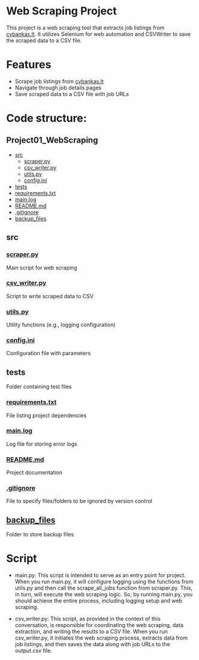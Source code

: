 # Web Scraping Project

This project is a web scraping tool that extracts job listings from [cvbankas.lt](https://www.cvbankas.lt/?padalinys%5B%5D=88&keyw=). 
It utilizes Selenium for web automation and CSVWriter to save the scraped data to a CSV file.

# Features

- Scrape job listings from [cvbankas.lt](https://www.cvbankas.lt/?padalinys%5B%5D=88&keyw=)
- Navigate through job details pages
- Save scraped data to a CSV file with job URLs

# Code structure:

## Project01_WebScraping

* [src](#src)
  * [scraper.py](#scraperpy)
  * [csv_writer.py](#csv_writerpy)
  * [utils.py](#utilspy)
  * [config.ini](#configini)
* [tests](#tests)
* [requirements.txt](#requirementstxt)
* [main.log](#mainlog)
* [README.md](#readmemd)
* [.gitignore](#gitignore)
* [backup_files](#backup_files)

## src

### [scraper.py](src/scraper.py)
Main script for web scraping

### [csv_writer.py](src/csv_writer.py)
Script to write scraped data to CSV

### [utils.py](src/utils.py)
Utility functions (e.g., logging configuration)

### [config.ini](src/config.ini)
Configuration file with parameters

## tests

Folder containing test files

### [requirements.txt](requirements.txt)
File listing project dependencies

### [main.log](main.log)
Log file for storing error logs

### [README.md](README.md)
Project documentation

### [.gitignore](.gitignore)
File to specify files/folders to be ignored by version control

## [backup_files](backup_files)
Folder to store backup files


# Script

- main.py: This script is intended to serve as an entry point for project. When you run main.py, it will configure 
logging using the functions from utils.py and then call the scrape_all_jobs function from scraper.py. 
This, in turn, will execute the web scraping logic.
So, by running main.py, you should achieve the entire process, including logging setup and web scraping.

- csv_writer.py: This script, as provided in the context of this conversation, is responsible for coordinating the 
web scraping, data extraction, and writing the results to a CSV file.
When you run csv_writer.py, it initiates the web scraping process, extracts data from job listings, and then saves 
the data along with job URLs to the output.csv file.
